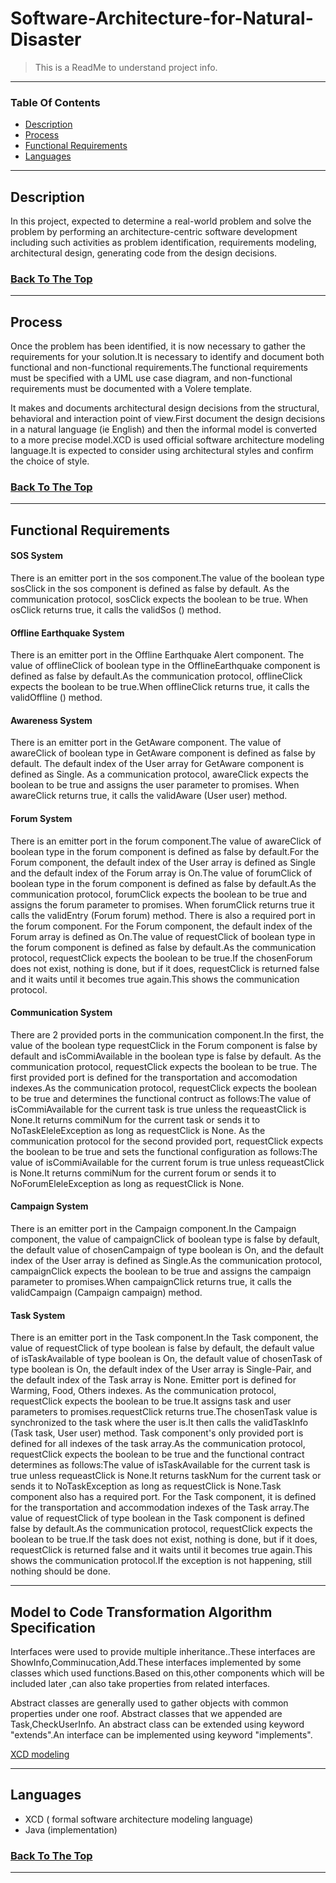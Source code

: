 # Software-Architecture-for-Natural-Disaster

>This is a ReadMe to understand project info.

---

### Table Of Contents

- [Description](#description)
- [Process](#process)
- [Functional Requirements](#functional-requirements)
- [Languages](#languages)

---

## Description

In this project,  expected to determine a real-world problem and solve the problem by performing an architecture-centric software development including such activities as problem identification, requirements modeling, architectural design, generating code from the design decisions.



### [Back To The Top](#Software-Architecture-for-Natural-Disaster)

---

## Process

Once the problem has been identified, it is now necessary to gather the requirements for your solution.It is necessary to identify and document both functional and non-functional requirements.The functional requirements must be specified with a UML use case diagram, and non-functional requirements must be documented with a Volere template.

It makes and documents architectural design decisions from the structural, behavioral and interaction point of view.First document the design decisions in a natural language (ie English) and then the informal model is converted to a more precise model.XCD is used official software architecture modeling language.It is expected to consider using architectural styles and confirm the choice of style.



### [Back To The Top](#Software-Architecture-for-Natural-Disaster)

---
## Functional Requirements

#### SOS System
There is an emitter port in the sos component.The value of the boolean type sosClick in the sos component is defined as false by default. As the communication protocol, sosClick expects the boolean to be true. When osClick returns true, it calls the validSos () method.

#### Offline Earthquake System
There is an emitter port in the Offline Earthquake Alert component. The value of offlineClick of boolean type in the OfflineEarthquake component is defined as false by default.As the communication protocol, offlineClick expects the boolean to be true.When offlineClick returns true, it calls the validOffline () method.

#### Awareness System
There is an emitter port in the GetAware component. The value of awareClick of boolean type in GetAware component is defined as false by default. The default index of the User array for GetAware component is defined as Single. As a communication protocol, awareClick expects the boolean to be true and assigns the user parameter to promises. When awareClick returns true, it calls the validAware (User user) method.

#### Forum System
There is an emitter port in the forum component.The value of awareClick of boolean type in the forum component is defined as false by default.For the Forum component, the default index of the User array is defined as Single and the default index of the Forum array is On.The value of forumClick of boolean type in the forum component is defined as false by default.As the communication protocol, forumClick expects the boolean to be true and assigns the forum parameter to promises. When forumClick returns true it calls the validEntry (Forum forum) method.
There is also a required port in the forum component. For the Forum component, the default index of the Forum array is defined as On.The value of requestClick of boolean type in the forum component is defined as false by default.As the communication protocol, requestClick expects the boolean to be true.If the chosenForum does not exist, nothing is done, but if it does, requestClick is returned false and it waits until it becomes true again.This shows the communication protocol.

#### Communication System
There are 2 provided ports in the communication component.In the first, the value of the boolean type requestClick in the Forum component is false by default and isCommiAvailable in the boolean type is false by default. As the communication protocol, requestClick expects the boolean to be true.
The first provided port is defined for the transportation and accomodation indexes.As the communication protocol, requestClick expects the boolean to be true and determines the functional contruct as follows:The value of isCommiAvailable for the current task is true unless the requeastClick is None.It returns commiNum for the current task or sends it to NoTaskEleleException as long as requestClick is None.
As the communication protocol for the second provided port, requestClick expects the boolean to be true and sets the functional configuration as follows:The value of isCommiAvailable for the current forum is true unless requeastClick is None.It returns commiNum for the current forum or sends it to NoForumEleleException as long as requestClick is None.

#### Campaign System
There is an emitter port in the Campaign component.In the Campaign component, the value of campaignClick of boolean type is false by default, the default value of chosenCampaign of type boolean is On, and the default index of the User array is defined as Single.As the communication protocol, campaignClick expects the boolean to be true and assigns the campaign parameter to promises.When campaignClick returns true, it calls the validCampaign (Campaign campaign) method.

#### Task System
There is an emitter port in the Task component.In the Task component, the value of requestClick of type boolean is false by default, the default value of isTaskAvailable of type boolean is On, the default value of chosenTask of type boolean is On, the default index of the User array is Single-Pair, and the default index of the Task array is None.
Emitter port is defined for Warming, Food, Others indexes. As the communication protocol, requestClick expects the boolean to be true.It assigns task and user parameters to promises.requestClick returns true.The chosenTask value is synchronized to the task where the user is.It then calls the validTaskInfo (Task task, User user) method.
Task component's only provided port is defined for all indexes of the task array.As the communication protocol, requestClick expects the boolean to be true and the functional contract determines as follows:The value of isTaskAvailable for the current task is true unless requeastClick is None.It returns taskNum for the current task or sends it to NoTaskException as long as requestClick is None.Task component also has a required port.
For the Task component, it is defined for the transportation and accommodation indexes of the Task array.The value of requestClick of type boolean in the Task component is defined false by default.As the communication protocol, requestClick expects the boolean to be true.If the task does not exist, nothing is done, but if it does, requestClick is returned false and it waits until it becomes true again.This shows the communication protocol.If the exception is not happening, still nothing should be done.



---

## Model to Code Transformation Algorithm Specification 

Interfaces were used to provide multiple inheritance..These interfaces are ShowInfo,Comminucation,Add.These interfaces implemented by some classes which used functions.Based on this,other components which will be included later ,can also take properties from related interfaces.

Abstract classes are generally used to gather objects with common properties under one roof. Abstract classes that we appended are Task,CheckUserInfo. An abstract class can be extended using keyword "extends".An interface can be implemented using keyword "implements".

[XCD modeling](Software%20Architect%20Model%20with%20XCD.txt)

---

## Languages

- XCD ( formal software architecture modeling language)
- Java (implementation)


### [Back To The Top](#Software-Architecture-for-Natural-Disaster)

---



